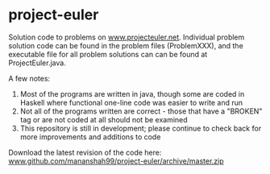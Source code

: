project-euler
=============

Solution code to problems on www.projecteuler.net. Individual problem solution code can be found in the problem files (ProblemXXX), and the executable file for all problem solutions can can be found at ProjectEuler.java. 

A few notes:
1. Most of the programs are written in java, though some are coded in Haskell where functional one-line code was easier to write and run
2. Not all of the programs written are correct - those that have a "BROKEN" tag or are not coded at all should not be examined
3. This repository is still in development; please continue to check back for more improvements and additions to code

Download the latest revision of the code here: www.github.com/mananshah99/project-euler/archive/master.zip
